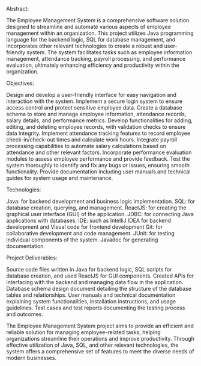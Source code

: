 Abstract:

The Employee Management System is a comprehensive software solution designed to streamline and automate various aspects of employee management within an organization. 
This project utilizes Java programming language for the backend logic, SQL for database management, and incorporates other relevant technologies to create a robust and user-friendly system. 
The system facilitates tasks such as employee information management, attendance tracking, payroll processing, and performance evaluation, ultimately enhancing efficiency and productivity 
within the organization.



Objectives:

Design and develop a user-friendly interface for easy navigation and interaction with the system.
Implement a secure login system to ensure access control and protect sensitive employee data.
Create a database schema to store and manage employee information, attendance records, salary details, and performance metrics.
Develop functionalities for adding, editing, and deleting employee records, with validation checks to ensure data integrity.
Implement attendance tracking features to record employee check-in/check-out times and calculate work hours.
Integrate payroll processing capabilities to automate salary calculations based on attendance and other relevant factors.
Incorporate performance evaluation modules to assess employee performance and provide feedback.
Test the system thoroughly to identify and fix any bugs or issues, ensuring smooth functionality.
Provide documentation including user manuals and technical guides for system usage and maintenance.


Technologies:

Java: for backend development and business logic implementation.
SQL: for database creation, querying, and management.
ReactJS: for creating the graphical user interface (GUI) of the application.
JDBC: for connecting Java applications with databases.
IDE: such as IntelliJ IDEA for backend development and Visual code for frontend development
Git: for collaborative development and code management.
JUnit: for testing individual components of the system.
Javadoc for generating documentation.


Project Deliverables:

Source code files written in Java for backend logic, SQL scripts for database creation, and used ReactJS for GUI components.
Created APIs for interfacing with the backend and managing data flow in the application.
Database schema design document detailing the structure of the database tables and relationships.
User manuals and technical documentation explaining system functionalities, installation instructions, and usage guidelines.
Test cases and test reports documenting the testing process and outcomes.


The Employee Management System project aims to provide an efficient and reliable solution for managing employee-related tasks, helping organizations streamline their operations 
and improve productivity. Through effective utilization of Java, SQL, and other relevant technologies, the system offers a comprehensive set of features to meet the diverse needs of 
modern businesses.
